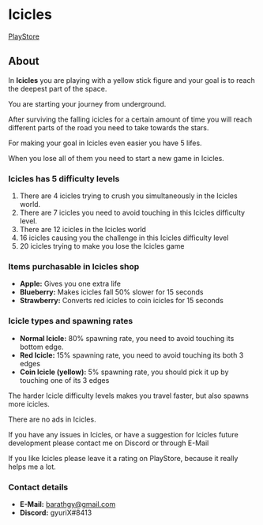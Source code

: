 # Icicles

[PlayStore](https://play.google.com/store/apps/details?id=gyurix.icicles.android&hl=en_US)



## About

In **Icicles** you are playing with a yellow stick figure and your goal is to reach the deepest part of the space.

You are starting your journey from underground.

After surviving the falling icicles for a certain amount of time you will reach different parts of the road you need to take towards the stars.

For making your goal in Icicles even easier you have 5 lifes.

When you lose all of them you need to start a new game in Icicles.



### Icicles has 5 difficulty levels

1. There are 4 icicles trying to crush you simultaneously in the Icicles world.
2. There are 7 icicles you need to avoid touching in this Icicles difficulty level.
3. There are 12 icicles in the Icicles world
4. 16 icicles causing you the challenge in this Icicles difficulty level
5. 20 icicles trying to make you lose the Icicles game



### Items purchasable in Icicles shop

- **Apple:** Gives you one extra life
- **Blueberry:** Makes icicles fall 50% slower for 15 seconds
- **Strawberry:** Converts red icicles to coin icicles for 15 seconds

### Icicle types and spawning rates

- **Normal Icicle:** 80% spawning rate, you need to avoid touching its bottom edge.
- **Red Icicle:** 15% spawning rate, you need to avoid touching its both 3 edges
- **Coin Icicle (yellow):** 5% spawning rate, you should pick it up by touching one of its 3 edges


The harder Icicle difficulty levels makes you travel faster, but also spawns more icicles.

There are no ads in Icicles.

If you have any issues in Icicles, or have a suggestion for Icicles future development please contact me on Discord or through E-Mail

If you like Icicles please leave it a rating on PlayStore, because it really helps me a lot.


### Contact details

- **E-Mail:** barathgy@gmail.com
- **Discord:** gyuriX#8413